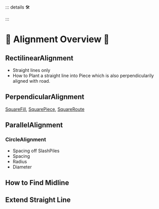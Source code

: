 ::: details 🛠



:::

# 💜 <neuro>Alignment Overview</neuro> 💜

## RectilinearAlignment

- Straight lines only
- How to Plant a straight line into Piece which is also perpendicularily aligned with road.  

## PerpendicularAlignment

[SquareFill](), [SquarePiece](), [SquareRoute]()

## ParallelAlignment

### CircleAlignment

- Spacing off SlashPiles
- Spacing
- Radius
- Diameter

## How to Find Midline

## Extend Straight Line




